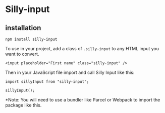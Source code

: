 # Silly-input

## installation

`npm install silly-input`

To use in your project, add a class of `.silly-input` to any HTML input you want to convert.

`<input placeholder="First name" class="silly-input" />`

Then in your JavaScript file import and call Silly Input like this:

```
import sillyInput from "silly-input";

sillyInput();
```

\*Note: You will need to use a bundler like Parcel or Webpack to import the package like this.
